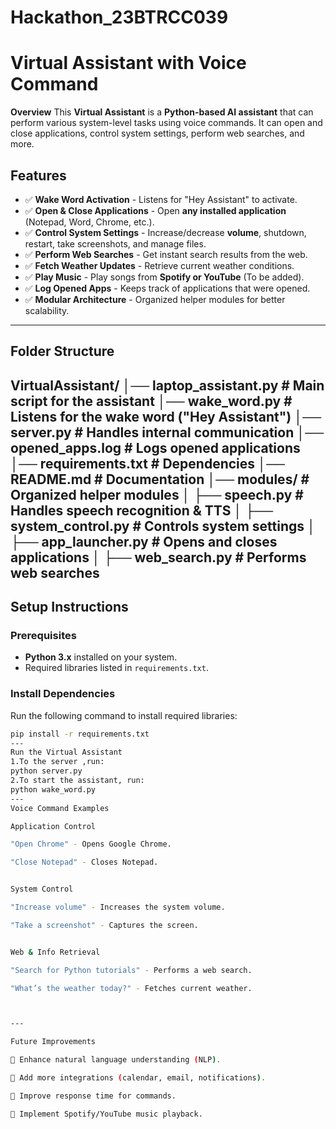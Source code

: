# Hackathon_23BTRCC039
# Virtual Assistant with Voice Command
**Overview**
This **Virtual Assistant** is a **Python-based AI assistant** that can perform various system-level tasks using voice commands. It can open and close applications, control system settings, perform web searches, and more.

## **Features**
- ✅ **Wake Word Activation** - Listens for "Hey Assistant" to activate.  
- ✅ **Open & Close Applications** - Open **any installed application** (Notepad, Word, Chrome, etc.).  
- ✅ **Control System Settings** - Increase/decrease **volume**, shutdown, restart, take screenshots, and manage files.  
- ✅ **Perform Web Searches** - Get instant search results from the web.  
- ✅ **Fetch Weather Updates** - Retrieve current weather conditions.  
- ✅ **Play Music** - Play songs from **Spotify or YouTube** (To be added).  
- ✅ **Log Opened Apps** - Keeps track of applications that were opened.  
- ✅ **Modular Architecture** - Organized helper modules for better scalability.  
---
## **Folder Structure**
VirtualAssistant/
│── laptop_assistant.py      # Main script for the assistant
│── wake_word.py             # Listens for the wake word ("Hey Assistant")
│── server.py                # Handles internal communication
│── opened_apps.log          # Logs opened applications
│── requirements.txt         # Dependencies
│── README.md                # Documentation
│── modules/                 # Organized helper modules
│   ├── speech.py           # Handles speech recognition & TTS
│   ├── system_control.py   # Controls system settings
│   ├── app_launcher.py     # Opens and closes applications
│   ├── web_search.py       # Performs web searches
---
## **Setup Instructions**

### **Prerequisites**
- **Python 3.x** installed on your system.  
- Required libraries listed in `requirements.txt`.  

### **Install Dependencies**
Run the following command to install required libraries:  
```bash
pip install -r requirements.txt
---
Run the Virtual Assistant
1.To the server ,run:
python server.py
2.To start the assistant, run:
python wake_word.py
---
Voice Command Examples

Application Control

"Open Chrome" - Opens Google Chrome.

"Close Notepad" - Closes Notepad.


System Control

"Increase volume" - Increases the system volume.

"Take a screenshot" - Captures the screen.


Web & Info Retrieval

"Search for Python tutorials" - Performs a web search.

"What’s the weather today?" - Fetches current weather.



---

Future Improvements

🔹 Enhance natural language understanding (NLP).

🔹 Add more integrations (calendar, email, notifications).

🔹 Improve response time for commands.

🔹 Implement Spotify/YouTube music playback.







